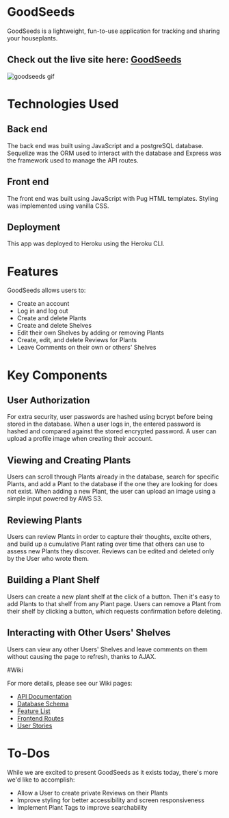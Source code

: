 # GoodSeeds

GoodSeeds is a lightweight, fun-to-use application for tracking and sharing your houseplants. 

Check out the live site here: [GoodSeeds](https://goodseeds-by-gnamma.herokuapp.com/)
---
![goodseeds gif](/goodseeds_readme_gif.gif)

# Technologies Used

## Back end

The back end was built using JavaScript and a postgreSQL database. Sequelize was the ORM used to interact with the database and Express was the framework used to manage the API routes. 

## Front end 

The front end was built using JavaScript with Pug HTML templates. Styling was implemented using vanilla CSS. 

## Deployment

This app was deployed to Heroku using the Heroku CLI.

# Features

GoodSeeds allows users to:
* Create an account
* Log in and log out
* Create and delete Plants
* Create and delete Shelves
* Edit their own Shelves by adding or removing Plants
* Create, edit, and delete Reviews for Plants
* Leave Comments on their own or others' Shelves 

# Key Components

## User Authorization

For extra security, user passwords are hashed using bcrypt before being stored in the database. When a user logs in, the entered password is hashed and compared against the stored encrypted password. A user can upload a profile image when creating their account. 

## Viewing and Creating Plants

Users can scroll through Plants already in the database, search for specific Plants, and add a Plant to the database if the one they are looking for does not exist. When adding a new Plant, the user can upload an image using a simple input powered by AWS S3. 

## Reviewing Plants
Users can review Plants in order to capture their thoughts, excite others, and build up a cumulative Plant rating over time that others can use to assess new Plants they discover. Reviews can be edited and deleted only by the User who wrote them.

## Building a Plant Shelf
Users can create a new plant shelf at the click of a button. Then it's easy to add Plants to that shelf from any Plant page. Users can remove a Plant from their shelf by clicking a button, which requests confirmation before deleting.

## Interacting with Other Users' Shelves
Users can view any other Users' Shelves and leave comments on them without causing the page to refresh, thanks to AJAX.

#Wiki

For more details, please see our Wiki pages:
* [API Documentation](https://github.com/taylorbhogan/goodseeds/wiki/API-Documentation)
* [Database Schema](https://github.com/taylorbhogan/goodseeds/wiki/Database-Schema)
* [Feature List](https://github.com/taylorbhogan/goodseeds/wiki/Feature-List)
* [Frontend Routes](https://github.com/taylorbhogan/goodseeds/wiki/Frontend-Routes)
* [User Stories](https://github.com/taylorbhogan/goodseeds/wiki/User-Stories)

# To-Dos

While we are excited to present GoodSeeds as it exists today, there's more we'd like to accomplish:
* Allow a User to create private Reviews on their Plants
* Improve styling for better accessibility and screen responsiveness
* Implement Plant Tags to improve searchability
